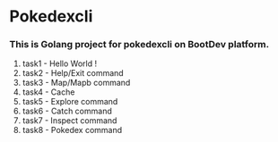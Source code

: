 # Pokedexcli

### This is Golang project for pokedexcli on BootDev platform.

1. task1 - Hello World !
2. task2 - Help/Exit command
3. task3 - Map/Mapb command
4. task4 - Cache
5. task5 - Explore command
6. task6 - Catch command
7. task7 - Inspect command
8. task8 - Pokedex command